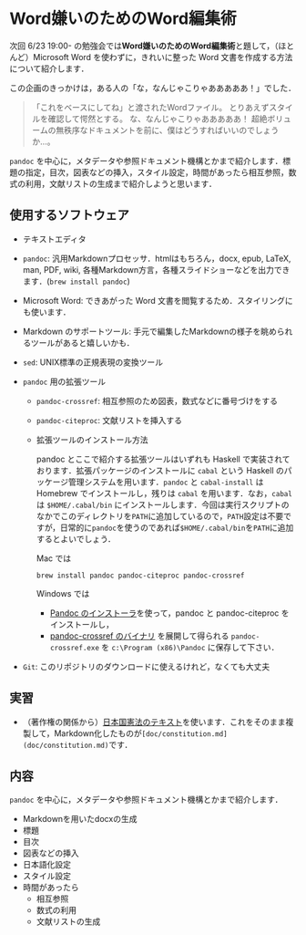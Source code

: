 # Word嫌いのためのWord編集術

次回 6/23 19:00- の勉強会では**Word嫌いのためのWord編集術**と題して，（ほとんど）Microsoft Word を使わずに，きれいに整った Word 文書を作成する方法について紹介します．

この企画のきっかけは，ある人の「な，なんじゃこりゃあああああ！」でした．

>「これをベースにしてね」と渡されたWordファイル。
> とりあえずスタイルを確認して愕然とする。
> な、なんじゃこりゃあああああ！
> 超絶ボリュームの無秩序なドキュメントを前に、僕はどうすればいいのでしょうか…。

`pandoc` を中心に，メタデータや参照ドキュメント機構とかまで紹介します．標題の指定，目次，図表などの挿入，スタイル設定，時間があったら相互参照，数式の利用，文献リストの生成まで紹介しようと思います．

## 使用するソフトウェア

- テキストエディタ

- `pandoc`: 汎用Markdownプロセッサ．htmlはもちろん，docx, epub, LaTeX, man, PDF, wiki, 各種Markdown方言，各種スライドショーなどを出力できます．(`brew install pandoc`)

- Microsoft Word: できあがった Word 文書を閲覧するため．スタイリングにも使います．

- Markdown のサポートツール: 手元で編集したMarkdownの様子を眺められるツールがあると嬉しいかも．

- `sed`: UNIX標準の正規表現の変換ツール

- `pandoc` 用の拡張ツール

    - `pandoc-crossref`: 相互参照のため図表，数式などに番号づけをする

    - `pandoc-citeproc`: 文献リストを挿入する

    - 拡張ツールのインストール方法

        pandoc とここで紹介する拡張ツールはいずれも Haskell で実装されております．拡張パッケージのインストールに `cabal` という Haskell のパッケージ管理システムを用います．`pandoc` と `cabal-install` は Homebrew でインストールし，残りは `cabal` を用います．なお，`cabal` は `$HOME/.cabal/bin` にインストールします．今回は実行スクリプトのなかでこのディレクトリを`PATH`に追加しているので，`PATH`設定は不要ですが，日常的に`pandoc`を使うのであれば`$HOME/.cabal/bin`を`PATH`に追加するとよいでしょう．

        Mac では

        ```
        brew install pandoc pandoc-citeproc pandoc-crossref
        ```

        Windows では

        - [Pandoc のインストーラ](https://github.com/jgm/pandoc/releases/download/1.19.2.1/pandoc-1.19.2.1-windows.msi)を使って，pandoc と pandoc-citeproc をインストールし，
        - [pandoc-crossref のバイナリ](https://github.com/lierdakil/pandoc-crossref/releases/download/v0.2.5.0/windows-ghc8-pandoc1-19.zip) を展開して得られる `pandoc-crossref.exe` を `c:\Program (x86)\Pandoc` に保存して下さい．


- `Git`: このリポジトリのダウンロードに使えるけれど，なくても大丈夫

## 実習

- （著作権の関係から）[日本国憲法のテキスト](http://law.e-gov.go.jp/htmldata/S21/S21KE000.html)を使います．これをそのまま複製して，Markdown化したものが`[doc/constitution.md](doc/constitution.md)`です．

## 内容

`pandoc` を中心に，メタデータや参照ドキュメント機構とかまで紹介します．

- Markdownを用いたdocxの生成
- 標題
- 目次
- 図表などの挿入
- 日本語化設定
- スタイル設定
- 時間があったら
    - 相互参照
    - 数式の利用
    - 文献リストの生成

